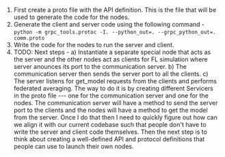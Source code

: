 1. First create a proto file with the API definition. This is the file that will be used to generate the code for the nodes.
2. Generate the client and server code using the following command -
`python -m grpc_tools.protoc -I. --python_out=. --grpc_python_out=. comm.proto`
3. Write the code for the nodes to run the server and client.
4. TODO: Next steps - a) Instantiate a separate special node that acts as the server and the other nodes act as clients for FL simulation where server anounces its port to the communication server. b) The communication server then sends the server port to all the clients. c) The server listens for get_model requests from the clients and performs federated averaging. The way to do it is by creating different Servicers in the proto file --- one for the communication server and one for the nodes. The communication server will have a method to send the server port to the clients and the nodes will have a method to get the model from the server. Once I do that then I need to quickly figure out how can we align it with our current codebase such that people don't have to write the server and client code themselves. Then the next step is to think about creating a well-defined API and protocol definitions that people can use to launch their own nodes.